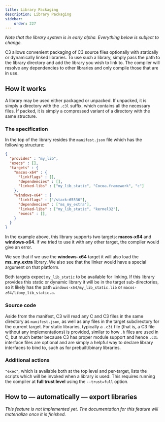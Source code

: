 ```yaml
---
title: Library Packaging
description: Library Packaging
sidebar:
    order: 227
---
```


*Note that the library system is in early alpha. Everything below is subject to change.*

C3 allows convenient packaging of C3 source files optionally with  statically or dynamically linked libraries.
To use such a library, simply pass the path to the library directory and add the library you wish to link to.
The compiler will resolve any dependencies to other libraries and only compile those that are in use.

## How it works

A library may be used either packaged or unpacked. If unpacked, it is simply a directory with the `.c3l` suffix, which contains all the necessary files. If packed, it is simply a compressed variant of a directory with the same structure.

### The specification

In the top of the library resides the `manifest.json` file which has the following structure:

```json
{
  "provides" : "my_lib",
  "execs" : [],
  "targets" : {
    "macos-x64" : {
      "linkflags" : [],
      "dependencies" : [],
      "linked-libs" : ["my_lib_static", "Cocoa.framework", "c"]
    },
    "windows-x64" : {
      "linkflags" : ["/stack:65536"],
      "dependencies" : ["ms_my_extra"],
      "linked-libs" : ["my_lib_static", "kernel32"],
      "execs" : [],
    }
  }
}
```

In the example above, this library supports two targets: **macos-x64** and **windows-x64**. If we tried to use it with any other target, the compiler would give an error.

We see that if we use the **windows-x64** target it will also load the **ms_my_extra** library. We also see that the linker would have a special argument on that platform.

Both targets expect `my_lib_static` to be available for linking. If this library provides this static or dynamic library it will be in the target sub-directories, so it likely has the path `windows-x64/my_lib_static.lib` or `macos-z64/libmy_lib_static.a`.

### Source code

Aside from the manifest, C3 will read any C and C3 files in the same directory as `manifest.json`, as well as any files in the target subdirectory for the current target. For static libraries, typically a `.c3i` file (that is, a C3 file without any implementations) is provided, similar to how `.h` files are used in C, but much better because C3 has proper module support and hence `.c3i` interface files are optional and are simply a helpful way to declare library interfaces to bind to, such as for prebuilt/binary libraries.

### Additional actions

`"exec"`, which is available both at the top level and per-target, lists the scripts which will be
invoked when a library is used. This requires running the compiler at **full trust level** using the 
`--trust=full` option.

## How to &mdash; automatically &mdash; export libraries

*This feature is not implemented yet. The documentation for this feature will materialize once it is finished.*

